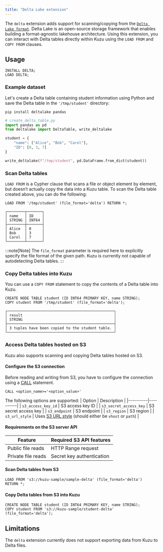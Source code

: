 ```yaml
---
title: "Delta Lake extension"
---
```


The `delta` extension adds support for scanning/copying from the [`Delta Lake format`](https://delta.io/).
Delta Lake is an open-source storage framework that enables building a format-agnostic lakehouse architecture.
Using this extension, you can interact with Delta tables directly within Kuzu using the `LOAD FROM` and `COPY FROM` clauses.

## Usage

```cypher
INSTALL DELTA;
LOAD DELTA;
```

### Example dataset

Let's create a Delta table containing student information using Python and save the Delta table in the `'/tmp/student'` directory:
```shell
pip install deltalake pandas
```

```python
# create_delta_table.py
import pandas as pd
from deltalake import DeltaTable, write_deltalake

student = {
    "name": ["Alice", "Bob", "Carol"],
    "ID": [0, 3, 7]
}

write_deltalake(f"/tmp/student", pd.DataFrame.from_dict(student))
```

### Scan Delta tables

`LOAD FROM` is a Cypher clause that scans a file or object element by element, but doesn’t actually
copy the data into a Kuzu table.
To scan the Delta table created above, you can do the following:

```cypher
LOAD FROM '/tmp/student' (file_format='delta') RETURN *;
```
```
┌────────┬───────┐
│ name   │ ID    │
│ STRING │ INT64 │
├────────┼───────┤
│ Alice  │ 0     │
│ Bob    │ 3     │
│ Carol  │ 7     │
└────────┴───────┘
```
:::note[Note]
The `file_format` parameter is required here to explicitly specify the file format of the given path.
Kuzu is currently not capable of autodetecting Delta tables.
:::

### Copy Delta tables into Kuzu
You can use a `COPY FROM` statement to copy the contents of a Delta table into Kuzu.

```cypher
CREATE NODE TABLE student (ID INT64 PRIMARY KEY, name STRING);
COPY student FROM '/tmp/student' (file_format='delta');
```
```
┌─────────────────────────────────────────────────┐
│ result                                          │
│ STRING                                          │
├─────────────────────────────────────────────────┤
│ 3 tuples have been copied to the student table. │
└─────────────────────────────────────────────────┘
```

### Access Delta tables hosted on S3
Kuzu also supports scanning and copying Delta tables hosted on S3.

#### Configure the S3 connection

Before reading and writing from S3, you have to configure the connection using a [CALL](/cypher/configuration) statement.
```cypher
CALL <option_name>='<option_value>'
```

The following options are supported:
| Option | Description |
|----------|----------|
| `s3_access_key_id` | S3 access key ID |
| `s3_secret_access_key` | S3 secret access key |
| `s3_endpoint` | S3 endpoint |
| `s3_region` | S3 region |
| `s3_url_style` | Uses [S3 URL style](https://docs.aws.amazon.com/AmazonS3/latest/userguide/VirtualHosting.html) (should either be `vhost` or `path`) |

#### Requirements on the S3 server API

| Feature | Required S3 API features |
|----------|----------|
| Public file reads | HTTP Range request |
| Private file reads | Secret key authentication |

#### Scan Delta tables from S3
```cypher
LOAD FROM 's3://kuzu-sample/sample-delta' (file_format='delta')
RETURN *;
```

#### Copy Delta tables from S3 into Kuzu

```cypher
CREATE NODE TABLE student (ID INT64 PRIMARY KEY, name STRING);
COPY student FROM 's3://kuzu-sample/student-delta' (file_format='delta');
```

## Limitations

The `delta` extension currently does not support exporting data from Kuzu to Delta files.
